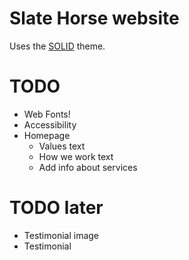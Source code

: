 # Slate Horse website

Uses the [SOLID](https://github.com/st4ple/solid-jekyll) theme.

# TODO
- Web Fonts! 
- Accessibility
- Homepage
  - Values text
  - How we work text
  - Add info about services

# TODO later
- Testimonial image
- Testimonial